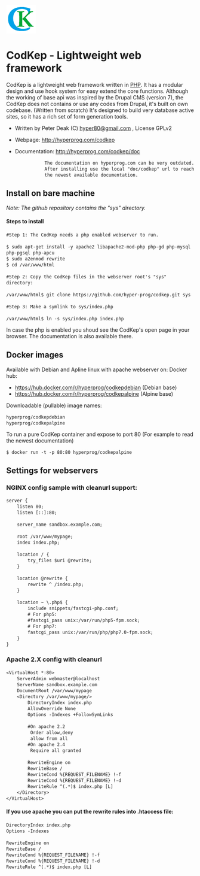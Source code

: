 ![CodKep Logo](https://raw.githubusercontent.com/hyper-prog/codkep/master/images/cklogo_mid.png)

CodKep - Lightweight web framework
==================================

CodKep is a lightweight web framework written in [PHP](https://php.net/). 
It has a modular design and use hook system for easy extend the core functions. 
Although the working of base api was inspired by the Drupal CMS (version 7),
the CodKep does not contains or use any codes from Drupal, it's built on own codebase.
(Written from scratch)
It's designed to build very database active sites,
so it has a rich set of form generation tools.

- Written by Peter Deak (C) hyper80@gmail.com , License GPLv2
- Webpage:        http://hyperprog.com/codkep
- Documentation:  http://hyperprog.com/codkep/doc

                 The documentation on hyperprog.com can be very outdated.
                 After installing use the local "doc/codkep" url to reach
                 the newest available documentation.

Install on bare machine
------------------------
*Note: The github repository contains the "sys" directory.*

#### Steps to install

    #Step 1: The CodKep needs a php enabled webserver to run.

    $ sudo apt-get install -y apache2 libapache2-mod-php php-gd php-mysql php-pgsql php-apcu
    $ sudo a2enmod rewrite 
    $ cd /var/www/html

    #Step 2: Copy the CodKep files in the webserver root's "sys" directory:

    /var/www/html$ git clone https://github.com/hyper-prog/codkep.git sys

    #Step 3: Make a symlink to sys/index.php

    /var/www/html$ ln -s sys/index.php index.php

In case the php is enabled you shoud see the CodKep's open page in your browser.
The documentation is also available there.

Docker images
-------------
Available with Debian and Apline linux with apache webserver on:
 Docker hub:

- https://hub.docker.com/r/hyperprog/codkepdebian (Debian base)
- https://hub.docker.com/r/hyperprog/codkepalpine (Alpine base)

 Downloadable (pullable) image names:

    hyperprog/codkepdebian
    hyperprog/codkepalpine

To run a pure CodKep container and expose to port 80 
(For example to read the newest documentation)

    $ docker run -t -p 80:80 hyperprog/codkepalpine

Settings for webservers
-----------------------
### NGINX config sample with cleanurl support:

```
server {
    listen 80;
    listen [::]:80;

    server_name sandbox.example.com;

    root /var/www/mypage;
    index index.php;

    location / {
        try_files $uri @rewrite;
    }

    location @rewrite {
        rewrite ^ /index.php;
    }

    location ~ \.php$ {
        include snippets/fastcgi-php.conf;
        # For php5:
        #fastcgi_pass unix:/var/run/php5-fpm.sock;
        # For php7:
        fastcgi_pass unix:/var/run/php/php7.0-fpm.sock;
    }
}
```

### Apache 2.X config with cleanurl

```
<VirtualHost *:80>
    ServerAdmin webmaster@localhost
    ServerName sandbox.example.com
    DocumentRoot /var/www/mypage
    <Directory /var/www/mypage/>
        DirectoryIndex index.php
        AllowOverride None
        Options -Indexes +FollowSymLinks

        #On apache 2.2
         Order allow,deny
         allow from all
        #On apache 2.4
         Require all granted

        RewriteEngine on
        RewriteBase /
        RewriteCond %{REQUEST_FILENAME} !-f
        RewriteCond %{REQUEST_FILENAME} !-d
        RewriteRule ^(.*)$ index.php [L]
    </Directory>
</VirtualHost>
```

#### If you use apache you can put the rewrite rules into .htaccess file:

```
DirectoryIndex index.php
Options -Indexes

RewriteEngine on
RewriteBase /
RewriteCond %{REQUEST_FILENAME} !-f
RewriteCond %{REQUEST_FILENAME} !-d
RewriteRule ^(.*)$ index.php [L]
```
